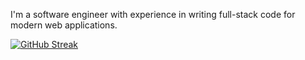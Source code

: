 I'm a software engineer with experience in writing full-stack code for modern web applications.

[![GitHub Streak](https://streak-stats.demolab.com/?user=1001daysofcode)](https://git.io/streak-stats)
